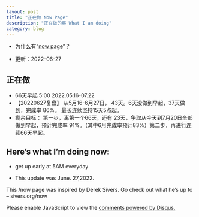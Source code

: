 ```yaml
---
layout: post
title: "正在做 Now Page"
description: "正在做的事 What I am doing"
category: blog
---
```



- 为什么有“[now page](http://nownownow.com/about)”？


- 更新：2022-06-27


## 正在做



- 66天早起 5:00 2022.05.16-07.22
- 【20220627复盘】 从5月16-6月27日， 43天。6天没做到早起，37天做到，完成率 86%。 最长连续坚持15天5点起。
- 剩余目标： 第一步，离第一个66天，还有 23天，争取从今天到7月20日全部做到早起，预计完成率 91%。（其中6月完成率预计83%）第二步，再进行连续66天早起。



## Here’s what I’m doing now:

- get up early at 5AM everyday





- This update was June. 27,2022.

This /now page was inspired by Derek Sivers. Go check out what he’s up to – sivers.org/now 


<div id="disqus_thread"></div>
<script>

/**
*  RECOMMENDED CONFIGURATION VARIABLES: EDIT AND UNCOMMENT THE SECTION BELOW TO INSERT DYNAMIC VALUES FROM YOUR PLATFORM OR CMS.
*  LEARN WHY DEFINING THESE VARIABLES IS IMPORTANT: https://disqus.com/admin/universalcode/#configuration-variables*/
/*
var disqus_config = function () {
this.page.url = https://violettianjie.github.io;  // Replace PAGE_URL with your page's canonical URL variable
this.page.identifier = https://violettianjie.github.io; // Replace PAGE_IDENTIFIER with your page's unique identifier variable
};
*/
(function() { // DON'T EDIT BELOW THIS LINE
var d = document, s = d.createElement('script');
s.src = 'https://https-violettianjie-github-io-1.disqus.com/embed.js';
s.setAttribute('data-timestamp', +new Date());
(d.head || d.body).appendChild(s);
})();
</script>
<noscript>Please enable JavaScript to view the <a href="https://disqus.com/?ref_noscript">comments powered by Disqus.</a></noscript>


